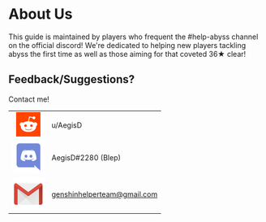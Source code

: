 # About Us

This guide is maintained by players who frequent the \#help-abyss channel on the official discord! We're dedicated to helping new players tackling abyss the first time as well as those aiming for that coveted 36★ clear!

## Feedback/Suggestions?

Contact me!

|  |  |
| :---: | :--- |
| ![](.gitbook/assets/artboard-1_48.png)  | u/AegisD |
| ![](.gitbook/assets/discord-logo-color.png)  | AegisD\#2280 \(Blep\) |
| ![](.gitbook/assets/gmail-icon.png)  | genshinhelperteam@gmail.com |



